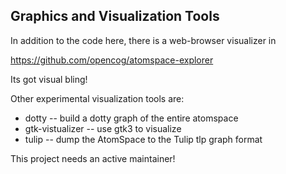 
Graphics and Visualization Tools
--------------------------------

In addition to the code here, there is a web-browser visualizer in

https://github.com/opencog/atomspace-explorer

Its got visual bling!

Other experimental visualization tools are:

* dotty      -- build a dotty graph of the entire atomspace
* gtk-vistualizer -- use gtk3 to visualize
* tulip      -- dump the AtomSpace to the Tulip tlp graph format

This project needs an active maintainer!
